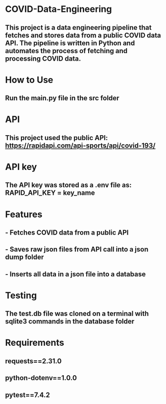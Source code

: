 # COVID-Data-Engineering

## This project is a data engineering pipeline that fetches and stores data from a public COVID data API. The pipeline is written in Python and automates the process of fetching and processing COVID data.

# How to Use
## Run the main.py file in the src folder

# API
## This project used the public API: https://rapidapi.com/api-sports/api/covid-193/

# API key
## The API key was stored as a .env file as: RAPID_API_KEY = key_name

# Features
## - Fetches COVID data from a public API
## - Saves raw json files from API call into a json dump folder
## - Inserts all data in a json file into a database

# Testing
## The test.db file was cloned on a terminal with sqlite3 commands in the database folder

# Requirements
## requests==2.31.0
## python-dotenv==1.0.0
## pytest==7.4.2
